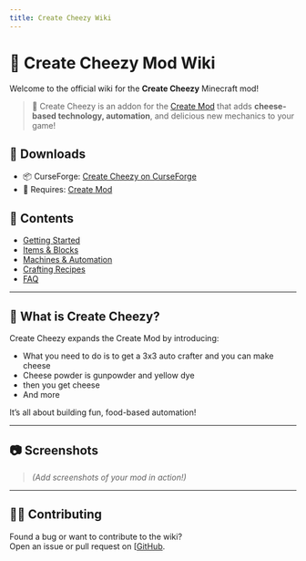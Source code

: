 ```yaml
---
title: Create Cheezy Wiki
---
```


# 🧀 Create Cheezy Mod Wiki

Welcome to the official wiki for the **Create Cheezy** Minecraft mod!

> 🍞 Create Cheezy is an addon for the [Create Mod](https://www.curseforge.com/minecraft/mc-mods/create) that adds **cheese-based technology, automation**, and delicious new mechanics to your game!

## 🔗 Downloads

- 📦 CurseForge: [Create Cheezy on CurseForge](https://www.curseforge.com/minecraft/mc-mods/create-cheezy)
- 🧰 Requires: [Create Mod](https://www.curseforge.com/minecraft/mc-mods/create)

## 📖 Contents

- [Getting Started](getting-started.md)
- [Items & Blocks](items.md)
- [Machines & Automation](machines.md)
- [Crafting Recipes](recipes.md)
- [FAQ](faq.md)

---

## 🧀 What is Create Cheezy?

Create Cheezy expands the Create Mod by introducing:

- What you need to do is to get a 3x3 auto crafter and you can make cheese
- Cheese powder is gunpowder and yellow dye
- then you get cheese
- And more

It’s all about building fun, food-based automation!

---

## 📷 Screenshots

> *(Add screenshots of your mod in action!)*

---

## 👨‍💻 Contributing

Found a bug or want to contribute to the wiki?  
Open an issue or pull request on [[GitHub](https://www.curseforge.com/minecraft/mc-mods/create-cheezy).

